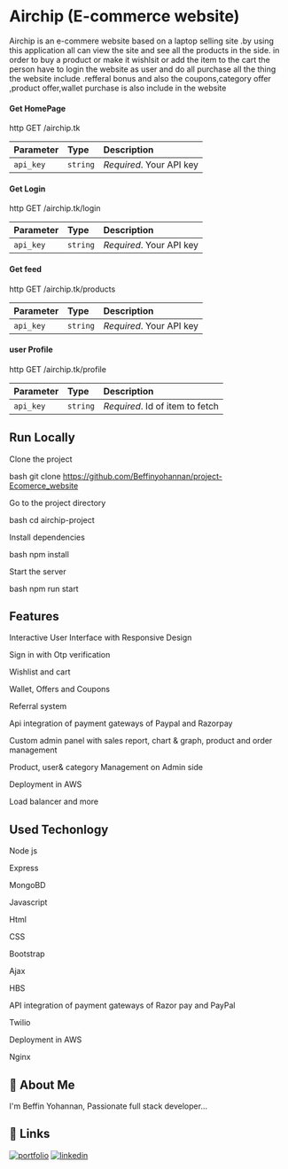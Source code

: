 # Airchip (E-commerce website)

Airchip is an e-commere website based on a laptop selling site .by using this application all can view the site and see all the products in the side. in order to buy a product or make it wishlsit or add the item to the cart the person have to login the website as  user and do all purchase all the thing the website include .refferal bonus and also the coupons,category offer ,product offer,wallet purchase is also include in the website




#### Get HomePage

http
  GET /airchip.tk


| Parameter | Type     | Description                |
| :-------- | :------- | :------------------------- |
| `api_key` | `string` | *Required*. Your API key |

#### Get Login

http
  GET /airchip.tk/login




| Parameter | Type     | Description                |
| :-------- | :------- | :------------------------- |
| `api_key` | `string` | *Required*. Your API key |


#### Get feed

http
  GET /airchip.tk/products


| Parameter | Type     | Description                |
| :-------- | :------- | :------------------------- |
| `api_key` | `string` | *Required*. Your API key |



####  user Profile

http
  GET /airchip.tk/profile


| Parameter | Type     | Description                       |
| :-------- | :------- | :-------------------------------- |
| `api_key`      | `string` | *Required*. Id of item to fetch |



## Run Locally

Clone the project

bash
  git clone https://github.com/Beffinyohannan/project-Ecomerce_website


Go to the project directory

bash
  cd airchip-project


Install dependencies

bash
  npm install


Start the server

bash
  npm run start

## Features
Interactive User Interface with Responsive Design

Sign in with Otp verification

Wishlist and cart

Wallet, Offers and Coupons

Referral system

Api integration of payment gateways of Paypal and Razorpay

Custom admin panel with sales report, chart & graph, product
and order management

Product, user& category Management on Admin side

Deployment in AWS

Load balancer and more



##  Used Techonlogy

Node js 

Express 

MongoBD 

Javascript 

Html 

CSS 

Bootstrap 

Ajax 

HBS

API integration of payment gateways 
of Razor pay and PayPal

Twilio 

Deployment in AWS

Nginx







## 🚀 About Me
I'm Beffin Yohannan, Passionate full stack developer...


## 🔗 Links
[![portfolio](https://img.shields.io/badge/my_portfolio-000?style=for-the-badge&logo=ko-fi&logoColor=white)](https://beffinyohannan.github.io/beffinyohannan/)
[![linkedin](https://img.shields.io/badge/linkedin-0A66C2?style=for-the-badge&logo=linkedin&logoColor=white)](http://www.linkedin.com/in/beffin-yohannan)
